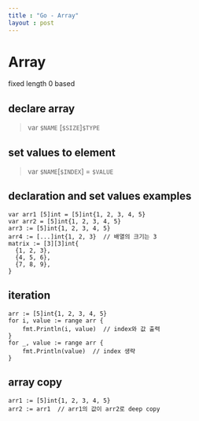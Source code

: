 ```yaml
---
title : "Go - Array"
layout : post
---
```


# Array
fixed length
0 based

## declare array
> var `$NAME` [`$SIZE`]`$TYPE`

## set values to element
> var `$NAME`[`$INDEX`] = `$VALUE`

## declaration and set values examples

```
var arr1 [5]int = [5]int{1, 2, 3, 4, 5}
var arr2 = [5]int{1, 2, 3, 4, 5}
arr3 := [5]int{1, 2, 3, 4, 5}
arr4 := [...]int{1, 2, 3}  // 배열의 크기는 3
matrix := [3][3]int{
  {1, 2, 3},
  {4, 5, 6},
  {7, 8, 9},
}
```

## iteration

```
arr := [5]int{1, 2, 3, 4, 5}
for i, value := range arr {
	fmt.Println(i, value)  // index와 값 출력
}
for _, value := range arr {
	fmt.Println(value)  // index 생략
}
```

## array copy

```
arr1 := [5]int{1, 2, 3, 4, 5}
arr2 := arr1  // arr1의 값이 arr2로 deep copy
```
